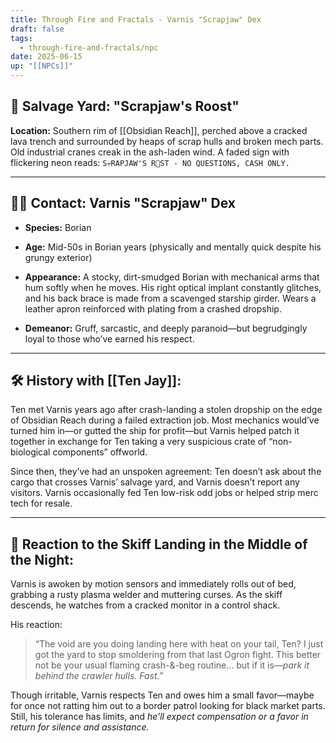```yaml
---
title: Through Fire and Fractals - Varnis "Scrapjaw" Dex
draft: false
tags:
  - through-fire-and-fractals/npc
date: 2025-06-15
up: "[[NPCs]]"
---
```

## 🔧 **Salvage Yard: "Scrapjaw's Roost"**

**Location:** Southern rim of [[Obsidian Reach]], perched above a cracked lava trench and surrounded by heaps of scrap hulls and broken mech parts. Old industrial cranes creak in the ash-laden wind. A faded sign with flickering neon reads: `S💀RAPJAW'S R🍂ST - NO QUESTIONS, CASH ONLY.`

---

## 🧑‍🔧 **Contact: Varnis "Scrapjaw" Dex**

- **Species:** Borian
    
- **Age:** Mid-50s in Borian years (physically and mentally quick despite his grungy exterior)
    
- **Appearance:** A stocky, dirt-smudged Borian with mechanical arms that hum softly when he moves. His right optical implant constantly glitches, and his back brace is made from a scavenged starship girder. Wears a leather apron reinforced with plating from a crashed dropship.
    
- **Demeanor:** Gruff, sarcastic, and deeply paranoid—but begrudgingly loyal to those who’ve earned his respect.
    

---

## 🛠️ **History with [[Ten Jay]]:**

Ten met Varnis years ago after crash-landing a stolen dropship on the edge of Obsidian Reach during a failed extraction job. Most mechanics would’ve turned him in—or gutted the ship for profit—but Varnis helped patch it together in exchange for Ten taking a very suspicious crate of “non-biological components” offworld.

Since then, they’ve had an unspoken agreement: Ten doesn’t ask about the cargo that crosses Varnis’ salvage yard, and Varnis doesn’t report any visitors. Varnis occasionally fed Ten low-risk odd jobs or helped strip merc tech for resale.

---

## 🧨 **Reaction to the Skiff Landing in the Middle of the Night:**

Varnis is awoken by motion sensors and immediately rolls out of bed, grabbing a rusty plasma welder and muttering curses. As the skiff descends, he watches from a cracked monitor in a control shack.

His reaction:

> “The void are you doing landing here with heat on your tail, Ten? I just got the yard to stop smoldering from that last Ogron fight. This better not be your usual flaming crash-&-beg routine... but if it is—_park it behind the crawler hulls. Fast._”

Though irritable, Varnis respects Ten and owes him a small favor—maybe for once not ratting him out to a border patrol looking for black market parts. Still, his tolerance has limits, and _he’ll expect compensation or a favor in return for silence and assistance._
